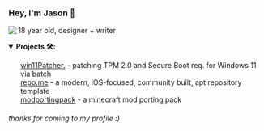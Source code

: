 ### Hey, I'm Jason 👋<br/>

<a href="https://discord.com/users/326237293612367873">
  <img src="https://lanyard-profile-readme.vercel.app/api/326237293612367873?bg=0d1117" align="left" />
</a>

18 year old, designer + writer   <br/>

<details open>
    <summary><strong>Projects 🛠:</strong></summary>
    <ul>
        <a href="https://github.com/und6ne/win11Patcher">win11Patcher.</a> - patching TPM 2.0 and Secure Boot req. for Windows 11 via batch<br/>
        <a href="https://github.com/und6ne/repo.me">repo.me</a> - a modern, iOS-focused, community built, apt repository template<br/>
        <a href="https://github.com/und6ne/modportingpack">modportingpack</a> - a minecraft mod porting pack<br/>
    </ul>
</details>

###### thanks for coming to my profile :)
